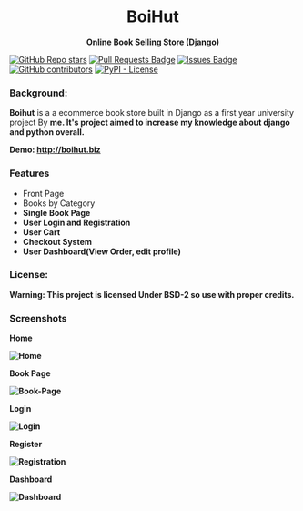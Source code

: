 <p align="center"><a target="_blank" rel="noopener noreferrer" href="https://github.com/shaongitt/boihut/blob/4678b1b92858fc2d68cc41108b6a40bbd3db808a/git_logo-org.png"></a></p>
<h1 align="center"><b style="font-weight:700;">BoiHut</b></h2>
<p align="center"><b>Online Book Selling Store (Django)</b> </p>

<a href="https://github.com/shaongitt/boihut/stargazers"><img alt="GitHub Repo stars" src="https://img.shields.io/github/stars/shaongitt/boihut?style=social"></a>
<a href="https://github.com/shaongitt/boihut/pulls"><img src="https://img.shields.io/github/issues-pr/shaongitt/boihut" alt="Pull Requests Badge"/></a>
<a href="https://github.com/shaongitt/boihut/issues"><img src="https://img.shields.io/github/issues/shaongitt/boihut" alt="Issues Badge"/></a>
<a href="https://github.com/shaongitt/boihut/graphs/contributors"><img alt="GitHub contributors" src="https://img.shields.io/github/contributors/shaongitt/boihut"></a>
<a href="https://github.com/shaongitt/boihut/blob/master/LICENSE"><img alt="PyPI - License" src="https://img.shields.io/pypi/l/Django"></a>

<h3 align="left"> Background: </h3>
<p align="left"> <b>Boihut</b> is a a ecommerce book store built in Django as a first year university project By <b> me. It's project aimed to increase my knowledge about django and python overall.

Demo: http://boihut.biz
<h3 align="left"> Features</p></h3>

<ul>
<li style="font-weight:normal;">Front Page</li>
<li style="font-weight:normal;">Books by Category</li>
<li>Single Book Page</li>
<li>User Login and Registration</li>
<li>User Cart</li>
<li>Checkout System</li>
<li>User Dashboard(View Order, edit profile)</li>
</ul>

<h3 align="left">License: </h4>
<p class="left">Warning: This project is licensed Under BSD-2 so use with proper credits.</p>

<h3 align="left"> Screenshots </p></h3>
<p class="left">Home</p>
<img src="https://github.com/shaongitt/boihut/blob/master/Screenshots/New%20Version/home.png?raw=true" alt="Home"/></a>
<p class="left">Book Page</p>
<img src="https://github.com/shaongitt/boihut/blob/master/Screenshots/New%20Version/book-page.png?raw=true" alt="Book-Page"/></a>
<p class="left">Login</p>
<img src="https://github.com/shaongitt/boihut/blob/master/Screenshots/New%20Version/login.png?raw=true" alt="Login"/></a>
<p class="left">Register</p>
<img src="https://github.com/shaongitt/boihut/blob/master/Screenshots/New%20Version/registration.png?raw=true" alt="Registration"/></a>
<p class="left">Dashboard</p>
<img src="https://github.com/shaongitt/boihut/blob/master/Screenshots/New%20Version/dashboard.png?raw=true" alt="Dashboard"/></a>
